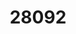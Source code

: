 ---
title: '28092'
description: >-
  Analyse the effect of significant life events at different life stages on personal financial income
pdf: 'https://www.nzqa.govt.nz/nqfdocs/units/pdf/28092.pdf'
level: '2'
credits: '3'
assessment: Internal
---